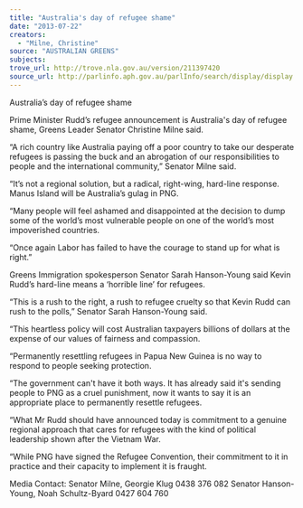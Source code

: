 ```yaml
---
title: "Australia's day of refugee shame"
date: "2013-07-22"
creators:
  - "Milne, Christine"
source: "AUSTRALIAN GREENS"
subjects:
trove_url: http://trove.nla.gov.au/version/211397420
source_url: http://parlinfo.aph.gov.au/parlInfo/search/display/display.w3p;query=Id%3A%22media/pressrel/2609607%22
---
```


 Australia’s day of refugee shame   

 Prime Minister Rudd’s refugee announcement is Australia's day of refugee shame, Greens Leader  Senator Christine Milne said.   

 “A rich country like Australia paying off a poor country to take our desperate refugees is passing the  buck and an abrogation of our responsibilities to people and the international community,” Senator  Milne said.    

 “It’s not a regional solution, but a radical, right-wing, hard-line response. Manus Island will be  Australia’s gulag in PNG.   

 “Many people will feel ashamed and disappointed at the decision to dump some of the world’s most  vulnerable people on one of the world’s most impoverished countries.   

 “Once again Labor has failed to have the courage to stand up for what is right.”   

 Greens Immigration spokesperson Senator Sarah Hanson-Young said Kevin Rudd’s hard-line means a  ‘horrible line’ for refugees.   

 “This is a rush to the right, a rush to refugee cruelty so that Kevin Rudd can rush to the polls,”  Senator Sarah Hanson-Young said.   

 “This heartless policy will cost Australian taxpayers billions of dollars at the expense of our values of  fairness and compassion.     

 “Permanently resettling refugees in Papua New Guinea is no way to respond to people seeking  protection.    

 “The government can't have it both ways. It has already said it's sending people to PNG as a cruel  punishment, now it wants to say it is an appropriate place to permanently resettle refugees.    

 “What Mr Rudd should have announced today is commitment to a genuine regional approach that  cares for refugees with the kind of political leadership shown after the Vietnam War.    

 “While PNG have signed the Refugee Convention, their commitment to it in practice and their  capacity to implement it is fraught. 

 Media Contact:          Senator Milne, Georgie Klug 0438 376 082                                      Senator Hanson-Young, Noah Schultz-Byard 0427 604 760 

 


